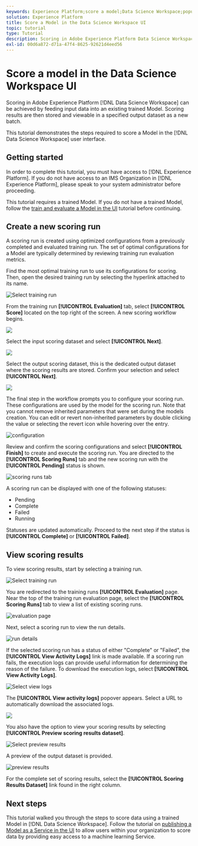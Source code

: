 ```yaml
---
keywords: Experience Platform;score a model;Data Science Workspace;popular topics;ui;scoring run;scoring results
solution: Experience Platform
title: Score a Model in the Data Science Workspace UI
topic: tutorial
type: Tutorial
description: Scoring in Adobe Experience Platform Data Science Workspace can be achieved by feeding input data into an existing trained Model. Scoring results are then stored and viewable in a specified output dataset as a new batch.
exl-id: 00d6a872-d71a-47f4-8625-92621d4eed56
---
```

# Score a model in the Data Science Workspace UI

Scoring in Adobe Experience Platform [!DNL Data Science Workspace] can be achieved by feeding input data into an existing trained Model. Scoring results are then stored and viewable in a specified output dataset as a new batch. 

This tutorial demonstrates the steps required to score a Model in the [!DNL Data Science Workspace] user interface.

## Getting started

In order to complete this tutorial, you must have access to [!DNL Experience Platform]. If you do not have access to an IMS Organization in [!DNL Experience Platform], please speak to your system administrator before proceeding.

This tutorial requires a trained Model. If you do not have a trained Model, follow the [train and evaluate a Model in the UI](./train-evaluate-model-ui.md) tutorial before continuing.

## Create a new scoring run

A scoring run is created using optimized configurations from a previously completed and evaluated training run. The set of optimal configurations for a Model are typically determined by reviewing training run evaluation metrics.

Find the most optimal training run to use its configurations for scoring. Then, open the desired training run by selecting the hyperlink attached to its name.

![Select training run](../images/models-recipes/score/select-run.png)

From the training run **[!UICONTROL Evaluation]** tab, select **[!UICONTROL Score]** located on the top right of the screen. A new scoring workflow begins.

![](../images/models-recipes/score/training_run_overview.png)

Select the input scoring dataset and select **[!UICONTROL Next]**.

![](../images/models-recipes/score/scoring_input.png)

Select the output scoring dataset, this is the dedicated output dataset where the scoring results are stored. Confirm your selection and select **[!UICONTROL Next]**.

![](../images/models-recipes/score/scoring_results.png)

The final step in the workflow prompts you to configure your scoring run. These configurations are used by the model for the scoring run.
Note that you cannot remove inherited parameters that were set during the models creation. You can edit or revert non-inherited parameters by double clicking the value or selecting the revert icon while hovering over the entry.

![configuration](../images/models-recipes/score/configuration.png) 

Review and confirm the scoring configurations and select **[!UICONTROL Finish]**  to create and execute the scoring run. You are directed to the **[!UICONTROL Scoring Runs]** tab and the new scoring run with the **[!UICONTROL Pending]** status is shown.

![scoring runs tab](../images/models-recipes/score/scoring_runs_tab.png)

A scoring run can be displayed with one of the following statuses: 
- Pending
- Complete
- Failed
- Running

 Statuses are updated automatically. Proceed to the next step if the status is **[!UICONTROL Complete]** or **[!UICONTROL Failed]**.

## View scoring results

To view scoring results, start by selecting a training run.

![Select training run](../images/models-recipes/score/select-run.png)

You are redirected to the training runs **[!UICONTROL Evaluation]** page. Near the top of the training run evaluation page, select the **[!UICONTROL Scoring Runs]** tab to view a list of existing scoring runs.

![evaluation page](../images/models-recipes/score/view_scoring_runs.png)

Next, select a scoring run to view the run details.

![run details](../images/models-recipes/score/view_details.png)

If the selected scoring run has a status of either "Complete" or "Failed", the **[!UICONTROL View Activity Logs]** link is made available. If a scoring run fails, the execution logs can provide useful information for determining the reason of the failure. To download the execution logs, select **[!UICONTROL View Activity Logs]**.

![Select view logs](../images/models-recipes/score/view_logs.png)

The **[!UICONTROL View activity logs]** popover appears. Select a URL to automatically download the associated logs.

![](../images/models-recipes/score/activity_logs.png)

You also have the option to view your scoring results by selecting  **[!UICONTROL Preview scoring results dataset]**. 

![Select preview results](../images/models-recipes/score/view_results.png)

A preview of the output dataset is provided.

![preview results](../images/models-recipes/score/preview_results.png)

For the complete set of scoring results, select the **[!UICONTROL Scoring Results Dataset]** link found in the right column.

## Next steps

This tutorial walked you through the steps to score data using a trained Model in [!DNL Data Science Workspace]. Follow the tutorial on [publishing a Model as a Service in the UI](./publish-model-service-ui.md) to allow users within your organization to score data by providing easy access to a machine learning Service.

